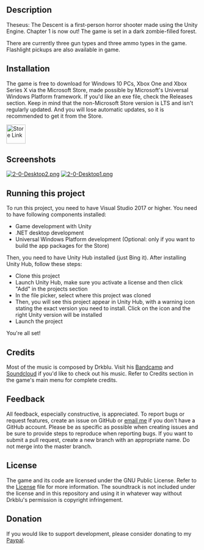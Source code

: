 ## Description
Theseus: The Descent is a first-person horror shooter made using the Unity Engine. Chapter 1 is now out! The game is set in a dark zombie-filled forest.

There are currently three gun types and three ammo types in the game. Flashlight pickups are also available in game. 

## Installation
The game is free to download for Windows 10 PCs, Xbox One and Xbox Series X via the Microsoft Store, made possible by Microsoft's Universal Windows Platform framework.
If you'd like an exe file, check the Releases section. Keep in mind that the non-Microsoft Store version is LTS and isn't regularly updated. And you will lose automatic updates, so it is recommended to get it from the Store.

<a href='https://www.microsoft.com/en-us/p/theseus-the-descent/9nwzzffbw70t?activetab=pivot:overviewtab'><img src='https://developer.microsoft.com/en-us/store/badges/images/English_get-it-from-MS.png' alt='Store Link' height="50px"/></a>

## Screenshots
[![2-0-Desktop2.png](https://i.postimg.cc/ZR4nPWJH/2-0-Desktop2.png)](https://postimg.cc/rdZqMF0R)
[![2-0-Desktop1.png](https://i.postimg.cc/DfC0sfHQ/2-0-Desktop1.png)](https://postimg.cc/bdtqfPzd)

## Running this project
To run this project, you need to have Visual Studio 2017 or higher. You need to have following components installed:
- Game development with Unity
- .NET desktop development 
- Universal Windows Platform development (Optional: only if you want to build the app packages for the Store)

Then, you need to have Unity Hub installed (just Bing it). After installing Unity Hub, follow these steps:
- Clone this project
- Launch Unity Hub, make sure you activate a license and then click "Add" in the projects section
- In the file picker, select where this project was cloned
- Then, you will see this project appear in Unity Hub, with a warning icon stating the exact version you need to install. Click on the icon and the right Unity version will be installed
- Launch the project

You're all set!

## Credits
Most of the music is composed by Drkblu. Visit his [Bandcamp](https://drkblu.bandcamp.com) and [Soundcloud](https://soundcloud.com/user-206962684) if you'd like to check out his music. Refer to Credits section in the game's main menu for complete credits. 

## Feedback
All feedback, especially constructive, is appreciated. To report bugs or request features, create an issue on GitHub or [email me](mailto:surya.sk05@outlook.com) if you don't have a GitHub account. Please be as specific as possible when creating issues and be sure to provide steps to reproduce when reporting bugs. If you want to submit a pull request, create a new branch with an appropriate name. Do not merge into the master branch.

## License
The game and its code are licensed under the GNU Public License. Refer to the [License](https://github.com/surya-sk/theseus-the-descent/blob/master/LICENSE) file for more information. The soundtrack is not included under the license and in this repository and using it in whatever way without Drkblu's permission is copyright infringement.

## Donation
If you would like to support development, please consider donating to my [Paypal](https://www.paypal.me/surya4822).
